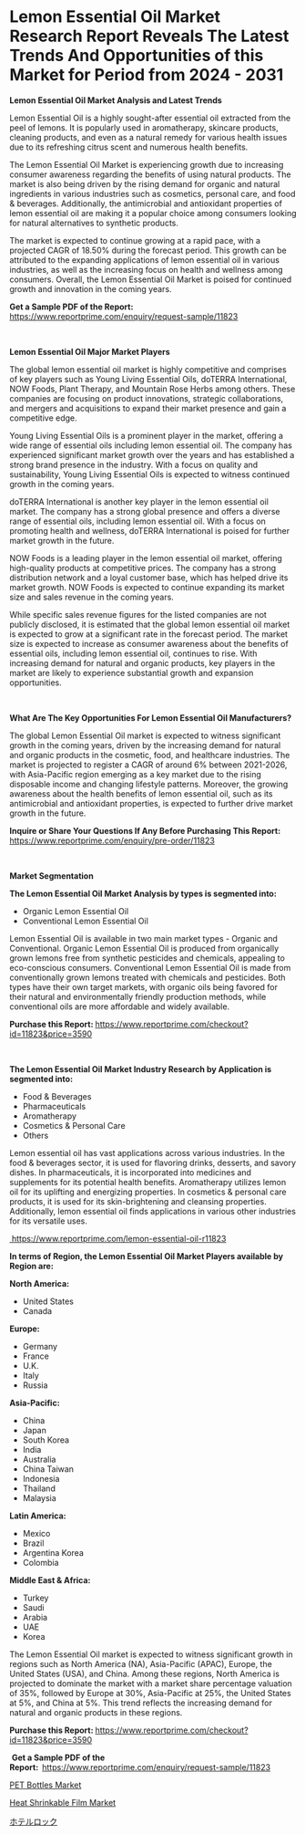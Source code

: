 <p><h1>Lemon Essential Oil Market Research Report Reveals The Latest Trends And Opportunities of this Market for Period from 2024 - 2031</h1></p><p><strong>Lemon Essential Oil Market Analysis and Latest Trends</strong></p>
<p><p>Lemon Essential Oil is a highly sought-after essential oil extracted from the peel of lemons. It is popularly used in aromatherapy, skincare products, cleaning products, and even as a natural remedy for various health issues due to its refreshing citrus scent and numerous health benefits.</p><p>The Lemon Essential Oil Market is experiencing growth due to increasing consumer awareness regarding the benefits of using natural products. The market is also being driven by the rising demand for organic and natural ingredients in various industries such as cosmetics, personal care, and food & beverages. Additionally, the antimicrobial and antioxidant properties of lemon essential oil are making it a popular choice among consumers looking for natural alternatives to synthetic products.</p><p>The market is expected to continue growing at a rapid pace, with a projected CAGR of 18.50% during the forecast period. This growth can be attributed to the expanding applications of lemon essential oil in various industries, as well as the increasing focus on health and wellness among consumers. Overall, the Lemon Essential Oil Market is poised for continued growth and innovation in the coming years.</p></p>
<p><strong>Get a Sample PDF of the Report:&nbsp;</strong> <a href="https://www.reportprime.com/enquiry/request-sample/11823">https://www.reportprime.com/enquiry/request-sample/11823</a></p>
<p>&nbsp;</p>
<p><strong>Lemon Essential Oil Major Market Players</strong></p>
<p><p>The global lemon essential oil market is highly competitive and comprises of key players such as Young Living Essential Oils, doTERRA International, NOW Foods, Plant Therapy, and Mountain Rose Herbs among others. These companies are focusing on product innovations, strategic collaborations, and mergers and acquisitions to expand their market presence and gain a competitive edge.</p><p>Young Living Essential Oils is a prominent player in the market, offering a wide range of essential oils including lemon essential oil. The company has experienced significant market growth over the years and has established a strong brand presence in the industry. With a focus on quality and sustainability, Young Living Essential Oils is expected to witness continued growth in the coming years.</p><p>doTERRA International is another key player in the lemon essential oil market. The company has a strong global presence and offers a diverse range of essential oils, including lemon essential oil. With a focus on promoting health and wellness, doTERRA International is poised for further market growth in the future.</p><p>NOW Foods is a leading player in the lemon essential oil market, offering high-quality products at competitive prices. The company has a strong distribution network and a loyal customer base, which has helped drive its market growth. NOW Foods is expected to continue expanding its market size and sales revenue in the coming years.</p><p>While specific sales revenue figures for the listed companies are not publicly disclosed, it is estimated that the global lemon essential oil market is expected to grow at a significant rate in the forecast period. The market size is expected to increase as consumer awareness about the benefits of essential oils, including lemon essential oil, continues to rise. With increasing demand for natural and organic products, key players in the market are likely to experience substantial growth and expansion opportunities.</p></p>
<p>&nbsp;</p>
<p><strong>What Are The Key Opportunities For Lemon Essential Oil Manufacturers?</strong></p>
<p><p>The global Lemon Essential Oil market is expected to witness significant growth in the coming years, driven by the increasing demand for natural and organic products in the cosmetic, food, and healthcare industries. The market is projected to register a CAGR of around 6% between 2021-2026, with Asia-Pacific region emerging as a key market due to the rising disposable income and changing lifestyle patterns. Moreover, the growing awareness about the health benefits of lemon essential oil, such as its antimicrobial and antioxidant properties, is expected to further drive market growth in the future.</p></p>
<p><strong>Inquire or Share Your Questions If Any Before Purchasing This Report:</strong> <a href="https://www.reportprime.com/enquiry/pre-order/11823">https://www.reportprime.com/enquiry/pre-order/11823</a></p>
<p>&nbsp;</p>
<p><strong>Market Segmentation</strong></p>
<p><strong>The Lemon Essential Oil Market Analysis by types is segmented into:</strong></p>
<p><ul><li>Organic Lemon Essential Oil</li><li>Conventional Lemon Essential Oil</li></ul></p>
<p><p>Lemon Essential Oil is available in two main market types - Organic and Conventional. Organic Lemon Essential Oil is produced from organically grown lemons free from synthetic pesticides and chemicals, appealing to eco-conscious consumers. Conventional Lemon Essential Oil is made from conventionally grown lemons treated with chemicals and pesticides. Both types have their own target markets, with organic oils being favored for their natural and environmentally friendly production methods, while conventional oils are more affordable and widely available.</p></p>
<p><strong>Purchase this Report:&nbsp;</strong><a href="https://www.reportprime.com/checkout?id=11823&price=3590">https://www.reportprime.com/checkout?id=11823&price=3590</a></p>
<p>&nbsp;</p>
<p><strong>The Lemon Essential Oil Market Industry Research by Application is segmented into:</strong></p>
<p><ul><li>Food & Beverages</li><li>Pharmaceuticals</li><li>Aromatherapy</li><li>Cosmetics & Personal Care</li><li>Others</li></ul></p>
<p><p>Lemon essential oil has vast applications across various industries. In the food & beverages sector, it is used for flavoring drinks, desserts, and savory dishes. In pharmaceuticals, it is incorporated into medicines and supplements for its potential health benefits. Aromatherapy utilizes lemon oil for its uplifting and energizing properties. In cosmetics & personal care products, it is used for its skin-brightening and cleansing properties. Additionally, lemon essential oil finds applications in various other industries for its versatile uses.</p></p>
<p><a href="https://www.reportprime.com/lemon-essential-oil-r11823">&nbsp;https://www.reportprime.com/lemon-essential-oil-r11823</a></p>
<p><strong>In terms of Region, the Lemon Essential Oil Market Players available by Region are:</strong></p>
<p>
    <p> <strong> North America: </strong>
        <ul>
            <li>United States</li>
            <li>Canada</li>
        </ul>
        </p> 
    <p> <strong> Europe: </strong>
        <ul>
            <li>Germany</li>
            <li>France</li>
            <li>U.K.</li>
            <li>Italy</li>
            <li>Russia</li>
        </ul>
        </p> 
    <p> <strong> Asia-Pacific: </strong>
        <ul>
            <li>China</li>
            <li>Japan</li>
            <li>South Korea</li>
            <li>India</li>
            <li>Australia</li>
            <li>China Taiwan</li>
            <li>Indonesia</li>
            <li>Thailand</li>
            <li>Malaysia</li>
        </ul>
        </p> 
    <p> <strong> Latin America: </strong>
        <ul>
            <li>Mexico</li>
            <li>Brazil</li>
            <li>Argentina Korea</li>
            <li>Colombia</li>
        </ul>
        </p> 
    <p> <strong> Middle East & Africa: </strong>
        <ul>
            <li>Turkey</li>
            <li>Saudi</li>
            <li>Arabia</li>
            <li>UAE</li>
            <li>Korea</li>
        </ul>
    </p>
    </p>
<p><p>The Lemon Essential Oil market is expected to witness significant growth in regions such as North America (NA), Asia-Pacific (APAC), Europe, the United States (USA), and China. Among these regions, North America is projected to dominate the market with a market share percentage valuation of 35%, followed by Europe at 30%, Asia-Pacific at 25%, the United States at 5%, and China at 5%. This trend reflects the increasing demand for natural and organic products in these regions.</p></p>
<p><strong>Purchase this Report: </strong><a href="https://www.reportprime.com/checkout?id=11823&price=3590">https://www.reportprime.com/checkout?id=11823&price=3590</a></p>
<p>&nbsp;<strong>Get a Sample PDF of the Report:&nbsp;&nbsp;</strong><a href="https://www.reportprime.com/enquiry/request-sample/11823">https://www.reportprime.com/enquiry/request-sample/11823</a></p>
<p><strong></strong></p>
<p><p><a href="https://github.com/hzxpgedq27/Market-Research-Report-List-1/blob/main/pet-bottles-market.md">PET Bottles Market</a></p><p><a href="https://github.com/mdinislamsheik/Market-Research-Report-List-1/blob/main/heat-shrinkable-film-market.md">Heat Shrinkable Film Market</a></p><p><a href="https://medium.com/@rudysimonis2023/%E3%82%B0%E3%83%AD%E3%83%BC%E3%83%90%E3%83%AB%E3%83%9B%E3%83%86%E3%83%AB%E3%83%AD%E3%83%83%E3%82%AF%E5%B8%82%E5%A0%B4%E3%81%AE%E3%83%88%E3%83%AC%E3%83%B3%E3%83%89-%E6%88%90%E9%95%B7%E6%A9%9F%E4%BC%9A%E3%81%A8%E8%AA%B2%E9%A1%8C%E3%81%AB%E3%81%A4%E3%81%84%E3%81%A6%E3%81%AE%E6%B4%9E%E5%AF%9F-2024%E5%B9%B4%E3%81%8B%E3%82%892031%E5%B9%B4%E3%81%BE%E3%81%A7%E3%81%AE%E4%BA%88%E6%B8%AC-e3b4b22a718d">ホテルロック</a></p></p>